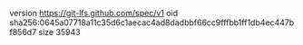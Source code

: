 version https://git-lfs.github.com/spec/v1
oid sha256:0645a07718a11c35d6c1aecac4ad8dadbbf66cc9fffbb1ff1db4ec447bf856d7
size 35943
